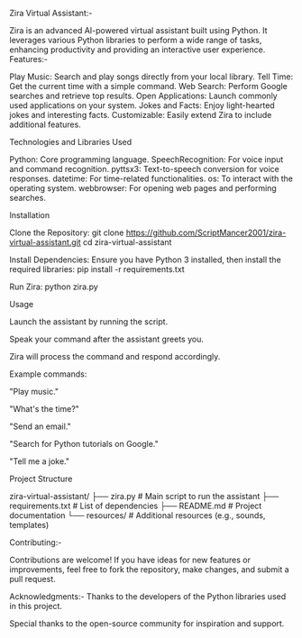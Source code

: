 Zira Virtual Assistant:-

Zira is an advanced AI-powered virtual assistant built using Python. It leverages various Python libraries to perform a wide range of tasks, enhancing productivity and providing an interactive user experience.
Features:-

Play Music: Search and play songs directly from your local library.
Tell Time: Get the current time with a simple command.
Web Search: Perform Google searches and retrieve top results.
Open Applications: Launch commonly used applications on your system.
Jokes and Facts: Enjoy light-hearted jokes and interesting facts.
Customizable: Easily extend Zira to include additional features.

Technologies and Libraries Used

Python: Core programming language.
SpeechRecognition: For voice input and command recognition.
pyttsx3: Text-to-speech conversion for voice responses.
datetime: For time-related functionalities.
os: To interact with the operating system.
webbrowser: For opening web pages and performing searches.

Installation

Clone the Repository:
git clone https://github.com/ScriptMancer2001/zira-virtual-assistant.git
cd zira-virtual-assistant

Install Dependencies:
Ensure you have Python 3 installed, then install the required libraries:
pip install -r requirements.txt

Run Zira:
python zira.py

Usage

Launch the assistant by running the script.

Speak your command after the assistant greets you.

Zira will process the command and respond accordingly.

Example commands:

"Play music."

"What's the time?"

"Send an email."

"Search for Python tutorials on Google."

"Tell me a joke."

Project Structure

zira-virtual-assistant/
├── zira.py             # Main script to run the assistant
├── requirements.txt    # List of dependencies
├── README.md           # Project documentation
└── resources/          # Additional resources (e.g., sounds, templates)

Contributing:-

Contributions are welcome! If you have ideas for new features or improvements, feel free to fork the repository, make changes, and submit a pull request.

Acknowledgments:-
Thanks to the developers of the Python libraries used in this project.

Special thanks to the open-source community for inspiration and support.







